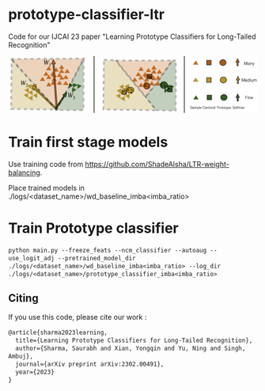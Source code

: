 # prototype-classifier-ltr
Code for our IJCAI 23 paper "Learning Prototype Classifiers for Long-Tailed Recognition"

![Teaser Image](assets/prototype_classification.png)
# Train first stage models
Use training code from https://github.com/ShadeAlsha/LTR-weight-balancing.

Place trained models in ./logs/<dataset_name>/wd_baseline_imba<imba_ratio>

# Train Prototype classifier 
```
python main.py --freeze_feats --ncm_classifier --autoaug --use_logit_adj --pretrained_model_dir ./logs/<dataset_name>/wd_baseline_imba<imba_ratio> --log_dir ./logs/<dataset_name>/prototype_classifier_imba<imba_ratio>
```
## Citing 

If you use this code, please cite our work : 
```
@article{sharma2023learning,
  title={Learning Prototype Classifiers for Long-Tailed Recognition},
  author={Sharma, Saurabh and Xian, Yongqin and Yu, Ning and Singh, Ambuj},
  journal={arXiv preprint arXiv:2302.00491},
  year={2023}
}
```
